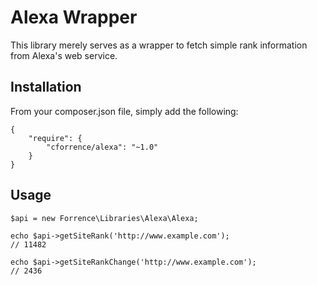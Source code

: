 # Alexa Wrapper

This library merely serves as a wrapper to fetch simple rank information from Alexa's web service.

## Installation

From your composer.json file, simply add the following:

    {
        "require": {
            "cforrence/alexa": "~1.0"
        }
    }

## Usage

    $api = new Forrence\Libraries\Alexa\Alexa;

    echo $api->getSiteRank('http://www.example.com');
    // 11482

    echo $api->getSiteRankChange('http://www.example.com');
    // 2436